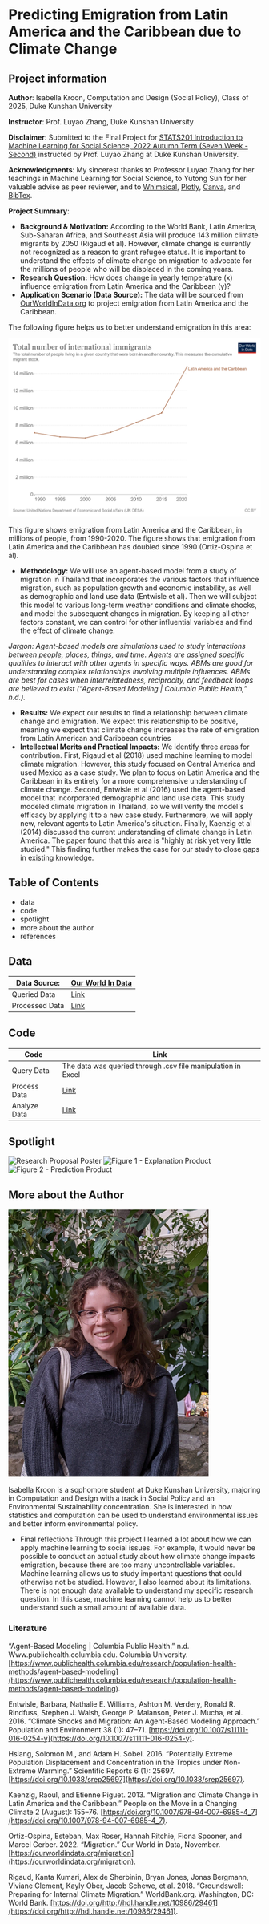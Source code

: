 # Predicting Emigration from Latin America and the Caribbean due to Climate Change
## Project information
**Author**: Isabella Kroon, Computation and Design (Social Policy), Class of 2025, Duke Kunshan University

**Instructor**: Prof. Luyao Zhang, Duke Kunshan University

**Disclaimer**: Submitted to the Final Project for [STATS201 Introduction to Machine Learning for Social Science, 2022 Autumn Term (Seven Week - Second)](https://ms.pubpub.org/) instructed by Prof. Luyao Zhang at Duke Kunshan University.

**Acknowledgments**: My sincerest thanks to Professor Luyao Zhang for her teachings in Machine Learning for Social Science, to Yutong Sun for her valuable advise as peer reviewer, and to [Whimsical](https://whimsical.com), [Plotly](https://plotly.com/python/), [Canva](https://www.canva.com/), and [BibTex](https://scholar.google.com/).

**Project Summary**: 
  - **Background & Motivation:** According to the World Bank, Latin America, Sub-Saharan Africa, and Southeast Asia will produce 143 million climate migrants by 2050 (Rigaud et al). However, climate change is currently not recognized as a reason to grant refugee status. It is important to understand the effects of climate change on migration to advocate for the millions of people who will be displaced in the coming years.
  - **Research Question:** How does change in yearly temperature (x) influence emigration from Latin America and the Caribbean (y)?
  - **Application Scenario (Data Source):** The data will be sourced from [OurWorldInData.org](https://ourworldindata.org/migration) to project emigration from Latin America and the Caribbean. 
  
The following figure helps us to better understand emigration in this area:
 
 ![Figure 1](spotlight/figures/migration.png)
 
  This figure shows emigration from Latin America and the Caribbean, in millions of people, from 1990-2020. The figure shows that emigration from Latin America and the Caribbean has doubled since 1990 (Ortiz-Ospina et al).

  - **Methodology:** We will use an agent-based model from a study of migration in Thailand that incorporates the various factors that influence migration, such as population growth and economic instability, as well as demographic and land use data (Entwisle et al). Then we will subject this model to various long-term weather conditions and climate shocks, and model the subsequent changes in migration. By keeping all other factors constant, we can control for other influential variables and find the effect of climate change.
  
*Jargon: Agent-based models are simulations used to study interactions between people, places, things, and time. Agents are assigned specific qualities to interact with other agents in specific ways. ABMs are good for understanding complex relationships involving multiple influences. ABMs are best for cases when interrelatedness, reciprocity, and feedback loops are believed to exist (“Agent-Based Modeling | Columbia Public Health,” n.d.).*
 
  - **Results:** We expect our results to find a relationship between climate change and emigration. We expect this relationship to be positive, meaning we expect that climate change increases the rate of emigration from Latin American and Caribbean countries
  - **Intellectual Merits and Practical Impacts:** We identify three areas for contribution. First, Rigaud et al (2018) used machine learning to model climate migration. However, this study focused on Central America and used Mexico as a case study. We plan to focus on Latin America and the Caribbean in its entirety for a more comprehensive understanding of climate change. Second, Entwisle et al (2016) used the agent-based model that incorporated demographic and land use data. This study modeled climate migration in Thailand, so we will verify the model's efficacy by applying it to a new case study. Furthermore, we will apply new, relevant agents to Latin America's situation. Finally, Kaenzig et al (2014) discussed the current understanding of climate change in Latin America. The paper found that this area is "highly at risk yet very little studied." This finding further makes the case for our study to close gaps in existing knowledge.



## Table of Contents
- data
- code
- spotlight
- more about the author
- references



## Data
|Data Source:| [Our World In Data](https://ourworldindata.org/migration)|
|------|-----|
|Queried Data|[Link](data/Queried_Data/migration.csv)|
|Processed Data|[Link](data/Processed_Data/Processed_Data.csv)|


## Code
|Code|Link|
|---|---|
|Query Data| The data was queried through .csv file manipulation in Excel|
|Process Data|[Link](code/Copy_of_Isabella_Process_Data_Prepare_X_and_Y_for_Classification_and_Regressions.ipynb)|
|Analyze Data|[Link](code/Copy_of_Isabella_Analyze_Data_Machine_Learning.ipynb)|

## Spotlight
![Research Proposal Poster](spotlight/figures/1.png)
![Figure 1 - Explanation Product]()
![Figure 2 - Prediction Product]()

## More about the Author
<img src="spotlight/figures/MyPhoto.jpg" width="400" />

Isabella Kroon is a sophomore student at Duke Kunshan University, majoring in Computation and Design with a track in Social Policy and an Environmental Sustainability concentration. She is interested in how statistics and computation can be used to understand environmental issues and better inform environmental policy.

- Final reflections 
Through this project I learned a lot about how we can apply machine learning to social issues. For example, it would never be possible to conduct an actual study about how climate change impacts emigration, because there are too many uncontrollable variables. Machine learning allows us to study important questions that could otherwise not be studied. However, I also learned about its limitations. There is not enough data available to understand my specific research question. In this case, machine learning cannot help us to better understand such a small amount of available data.


### Literature

“Agent-Based Modeling | Columbia Public Health.” n.d. Www.publichealth.columbia.edu. Columbia University. [https://www.publichealth.columbia.edu/research/population-health-methods/agent-based-modeling](https://www.publichealth.columbia.edu/research/population-health-methods/agent-based-modeling).

Entwisle, Barbara, Nathalie E. Williams, Ashton M. Verdery, Ronald R. Rindfuss, Stephen J. Walsh, George P. Malanson, Peter J. Mucha, et al. 2016. “Climate Shocks and Migration: An Agent-Based Modeling Approach.” Population and Environment 38 (1): 47–71. [https://doi.org/10.1007/s11111-016-0254-y](https://doi.org/10.1007/s11111-016-0254-y).

Hsiang, Solomon M., and Adam H. Sobel. 2016. “Potentially Extreme Population Displacement and Concentration in the Tropics under Non-Extreme Warming.” Scientific Reports 6 (1): 25697. [https://doi.org/10.1038/srep25697](https://doi.org/10.1038/srep25697).

Kaenzig, Raoul, and Etienne Piguet. 2013. “Migration and Climate Change in Latin America and the Caribbean.” People on the Move in a Changing Climate 2 (August): 155–76. [https://doi.org/10.1007/978-94-007-6985-4_7](https://doi.org/10.1007/978-94-007-6985-4_7).

Ortiz-Ospina, Esteban, Max Roser, Hannah Ritchie, Fiona Spooner, and Marcel Gerber. 2022. “Migration.” Our World in Data, November. [https://ourworldindata.org/migration](https://ourworldindata.org/migration).

Rigaud, Kanta Kumari, Alex de Sherbinin, Bryan Jones, Jonas Bergmann, Viviane Clement, Kayly Ober, Jacob Schewe, et al. 2018. “Groundswell: Preparing for Internal Climate Migration.” WorldBank.org. Washington, DC: World Bank. [https://doi.org/http://hdl.handle.net/10986/29461](https://doi.org/http://hdl.handle.net/10986/29461).
